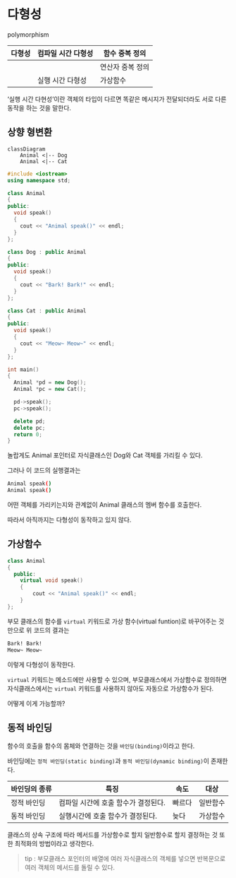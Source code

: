 # 다형성

polymorphism

| 다형성 | 컴파일 시간 다형성 | 함수 중복 정의 |
| --- | --- | --- |
|  |  | 연산자 중복 정의 |
|  | 실행 시간 다형성 | 가상함수 |

‘실행 시간 다현성’이란 객체의 타입이 다르면 똑같은 메시지가 전달되더라도 서로 다른 동작을 하는 것을 말한다.

## 상향 형변환

```mermaid
classDiagram
    Animal <|-- Dog
    Animal <|-- Cat

```

```cpp
#include <iostream>
using namespace std;

class Animal
{
public:
  void speak()
  {
    cout << "Animal speak()" << endl;
  }
};

class Dog : public Animal
{
public:
  void speak()
  {
    cout << "Bark! Bark!" << endl;
  }
};

class Cat : public Animal
{
public:
  void speak()
  {
    cout << "Meow~ Meow~" << endl;
  }
};

int main()
{
  Animal *pd = new Dog();
  Animal *pc = new Cat();

  pd->speak();
  pc->speak();

  delete pd;
  delete pc;
  return 0;
}
```

놀랍게도 Animal 포인터로 자식클래스인 Dog와 Cat 객체를 가리킬 수 있다.

그러나 이 코드의 실행결과는

```bash
Animal speak()
Animal speak()
```

어떤 객체를 가리키는지와 관계없이 Animal 클래스의 멤버 함수를 호출한다.

따라서 아직까지는 다형성이 동작하고 있지 않다.

## 가상함수

```cpp
class Animal
{
  public:
    virtual void speak()
    {
        cout << "Animal speak()" << endl;
    }
};
```

부모 클래스의 함수를 `virtual` 키워드로 가상 함수(virtual funtion)로 바꾸어주는 것 만으로 위 코드의 결과는

```bash
Bark! Bark!
Meow~ Meow~
```

이렇게 다형성이 동작한다.

`virtual` 키워드는 메소드에만 사용할 수 있으며, 부모클래스에서 가상함수로 정의하면 자식클래스에서는 `virtual` 키워드를 사용하지 않아도 자동으로 가상함수가 된다.

어떻게 이게 가능할까?

## 동적 바인딩

함수의 호출을 함수의 몸체와 연결하는 것을 `바인딩(binding)`이라고 한다.

바인딩에는 `정적 바인딩(static binding)`과 `동적 바인딩(dynamic binding)`이 존재한다.

| 바인딩의 종류 | 특징 | 속도 | 대상 |
| --- | --- | --- | --- |
| 정적 바인딩 | 컴파일 시간에 호출 함수가 결정된다. | 빠르다 | 일반함수 |
| 동적 바인딩 | 실행시간에 호출 함수가 결정된다. | 늦다 | 가상함수 |

클래스의 상속 구조에 따라 메서드를 가상함수로 할지 일반함수로 할지 결정하는 것 또한 최적화의 방법이라고 생각한다.

> tip : 부모클래스 포인터의 배열에 여러 자식클래스의 객체를 넣으면 반복문으로 여러 객체의 메서드를 돌릴 수 있다.
>